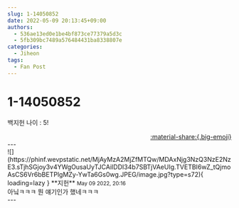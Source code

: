 ```yaml
---
slug: 1-14050852
date: 2022-05-09 20:13:45+09:00
authors:
  - 536ae13ed0e1be4bf873ce77379a5d3c
  - 5fb309bc7489a576484431ba8338807e
categories:
  - Jiheon
tags:
  - Fan Post
---
```


# 1-14050852

<div class="post-container" markdown="1">
<div class="content-container md-sidebar__scrollwrap" markdown="1">

백지헌 나이 : 5!

</div>
</div>

<div style="text-align: right;" markdown="1">
<a href="https://weverse.io/fromis9/fanpost/1-14050852" style="text-align: right;">:material-share:{.big-emoji}</a>
</div>
---

<div class="comments-container md-sidebar__scrollwrap" markdown="1">
<div class="comment" markdown="1">
<div class='id-container' markdown="1">
![](https://phinf.wevpstatic.net/MjAyMzA2MjZfMTQw/MDAxNjg3NzQ3NzE2NzE3.sTjhSGjoy3v4YWgOusaUyTJCAiIDDI34b7SBTjVAeUIg.TVETBI6wZ_tQjmoAsCS6Vr6bBETPlgMZy-YwTa6Gs0wg.JPEG/image.jpg?type=s72){ loading=lazy }
**<span class="artist">지헌</span>** <small>May 09 2022, 20:16</small><br>
</div>
<div class='comment-body' markdown="1">
아닠ㅋㅋㅋ 뭔 얘기인가 했네ㅋㅋㅋ
</div>
</div>
</div>
---
